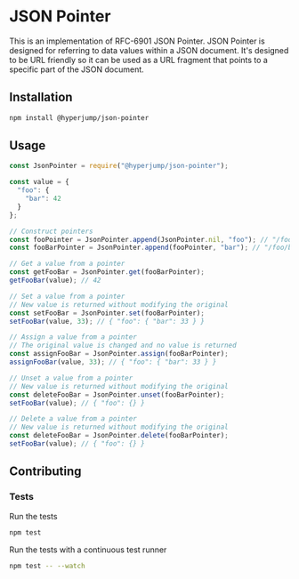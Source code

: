 JSON Pointer
============

This is an implementation of RFC-6901 JSON Pointer. JSON Pointer is designed for
referring to data values within a JSON document. It's designed to be URL
friendly so it can be used as a URL fragment that points to a specific part of
the JSON document.

Installation
------------

```bash
npm install @hyperjump/json-pointer
```

Usage
-----

```javascript
const JsonPointer = require("@hyperjump/json-pointer");

const value = {
  "foo": {
    "bar": 42
  }
};

// Construct pointers
const fooPointer = JsonPointer.append(JsonPointer.nil, "foo"); // "/foo"
const fooBarPointer = JsonPointer.append(fooPointer, "bar"); // "/foo/bar"

// Get a value from a pointer
const getFooBar = JsonPointer.get(fooBarPointer);
getFooBar(value); // 42

// Set a value from a pointer
// New value is returned without modifying the original
const setFooBar = JsonPointer.set(fooBarPointer);
setFooBar(value, 33); // { "foo": { "bar": 33 } }

// Assign a value from a pointer
// The original value is changed and no value is returned
const assignFooBar = JsonPointer.assign(fooBarPointer);
assignFooBar(value, 33); // { "foo": { "bar": 33 } }

// Unset a value from a pointer
// New value is returned without modifying the original
const deleteFooBar = JsonPointer.unset(fooBarPointer);
setFooBar(value); // { "foo": {} }

// Delete a value from a pointer
// New value is returned without modifying the original
const deleteFooBar = JsonPointer.delete(fooBarPointer);
setFooBar(value); // { "foo": {} }
```

Contributing
------------

### Tests

Run the tests

```bash
npm test
```

Run the tests with a continuous test runner
```bash
npm test -- --watch
```
